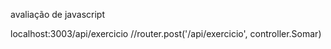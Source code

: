 avaliação de javascript


localhost:3003/api/exercicio
//router.post('/api/exercicio', controller.Somar)